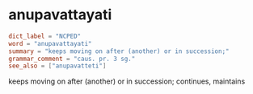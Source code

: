 # anupavattayati

``` toml
dict_label = "NCPED"
word = "anupavattayati"
summary = "keeps moving on after (another) or in succession;"
grammar_comment = "caus. pr. 3 sg."
see_also = ["anupavatteti"]
```

keeps moving on after (another) or in succession; continues, maintains


